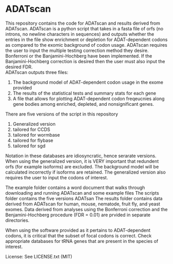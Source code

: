 # ADATscan
This repository contains the code for ADATscan and results derived from ADATscan. 
ADATscan is a python script that takes in a fasta file of orfs (no introns, no newline characters in sequences) and outputs whether the entries in the file show enrichment or depletion for ADAT-dependent codons as compared to the exomic background of codon usage.
ADATscan requires the user to input the multiple testing correction method they desire. Bonferroni or the Banjamini-Hochberg have been implemented. If the Banjamini-Hochberg correction is desired then the user must also input the desired FDR.  
ADATscan outputs three files: 
1) The background model of ADAT-dependent codon usage in the exome provided
2) The results of the statistical tests and summary stats for each gene 
3) A file that allows for plotting ADAT-dependent codon freqeucnies along gene bodies among enriched, depleted, and nonsignificant genes.
 
There are five versions of the script in this repository
1) Generalized version
2) tailored for CCDS
3) tailored for wormbase 
4) tailored for flybase 
5) tailored for sgd 

Notation in these databases are idiosyncratic, hence serarate versions. When using the generalized version, it is VERY important that redundent orfs (for example isoforms) are excluded. The background model will be calculated incorrectly if isoforms are retained. The generalized version also requires the user to input the codons of interest.

The example folder contains a word document that walks through downloading and running ADATscan and some example files 
The scripts folder contains the five versions ADATsan
The results folder contains data derived from ADATscan for human, mouse, nematode, fruit fly, and yeast exomes. Data derived from analyses using the Bonferroni correction and the Benjamini-Hochberg procedure (FDR = 0.01) are prvided in separate directories. 

When using the software provided as it pertains to ADAT-dependent codons, it is critical that the subset of focal codons is correct. Check appropriate databases for tRNA genes that are present in the species of interest. 

License: See LICENSE.txt (MIT) 


